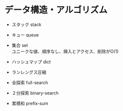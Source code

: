 # データ構造・アルゴリズム
- スタック stack
- キュー queue
- 集合 set  
    ユニークな値、順序なし、挿入とアクセス、削除がO(1)
- ハッシュマップ dict
- ランレングス圧縮
    
- 全探索 full-search
- ２分探索 binary-search
- 累積和 prefix-sum